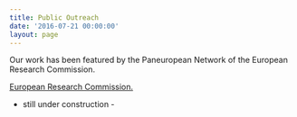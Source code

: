 ```yaml
---
title: Public Outreach
date: '2016-07-21 00:00:00'
layout: page
---
```

Our work has been featured by the Paneuropean Network of the European Research Commission.

[European Research Commission.](http://www.paneuropeannetworks.com/special-reports/uncovering-social-motives/)

- still under construction -